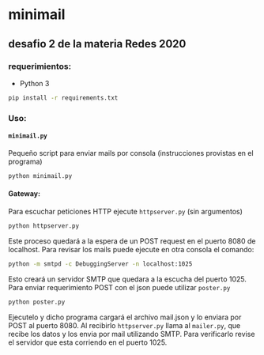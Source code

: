 # minimail
## desafio 2 de la materia Redes 2020

### requerimientos:
 - Python 3
  ```bash
  pip install -r requirements.txt
  ```

### Uso:
#### `minimail.py` 
Pequeño script para enviar mails por consola (instrucciones provistas en el programa)
```bash
python minimail.py
```
#### Gateway:

Para escuchar peticiones HTTP ejecute `httpserver.py` (sin argumentos)
```bash
python httpserver.py
```
Este proceso quedará a la espera de un POST request en el puerto 8080 de localhost.
Para revisar los mails puede ejecute en otra consola el comando:
```bash
python -m smtpd -c DebuggingServer -n localhost:1025
```
Esto creará un servidor SMTP que quedara a la escucha del puerto 1025.
Para enviar requerimiento POST con el json puede utilizar `poster.py`
```bash
python poster.py
```
Ejecutelo y dicho programa cargará el archivo mail.json y lo enviara por POST al puerto 8080.
Al recibirlo `httpserver.py` llama al `mailer.py`, que recibe los datos y los envia por mail
utilizando SMTP.
Para verificarlo revise el servidor que esta corriendo en el puerto 1025.


